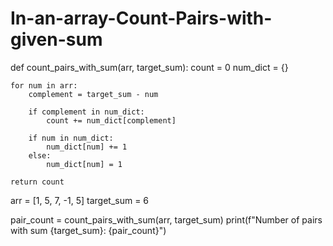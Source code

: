 # In-an-array-Count-Pairs-with-given-sum
def count_pairs_with_sum(arr, target_sum):
    count = 0
    num_dict = {}

    for num in arr:
        complement = target_sum - num

        if complement in num_dict:
            count += num_dict[complement]

        if num in num_dict:
            num_dict[num] += 1
        else:
            num_dict[num] = 1

    return count

arr = [1, 5, 7, -1, 5]
target_sum = 6

pair_count = count_pairs_with_sum(arr, target_sum)
print(f"Number of pairs with sum {target_sum}: {pair_count}")

